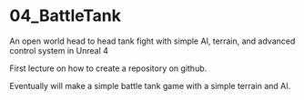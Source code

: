 # 04_BattleTank
An open world head to head tank fight with simple AI, terrain, and advanced control system in Unreal 4

First lecture on how to create a repository on github.

Eventually will make a simple battle tank game with a simple terrain and AI.
